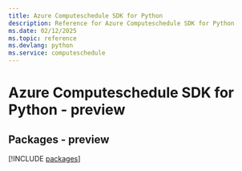 ```yaml
---
title: Azure Computeschedule SDK for Python
description: Reference for Azure Computeschedule SDK for Python
ms.date: 02/12/2025
ms.topic: reference
ms.devlang: python
ms.service: computeschedule
---
```

# Azure Computeschedule SDK for Python - preview
## Packages - preview
[!INCLUDE [packages](computeschedule-index.md)]
